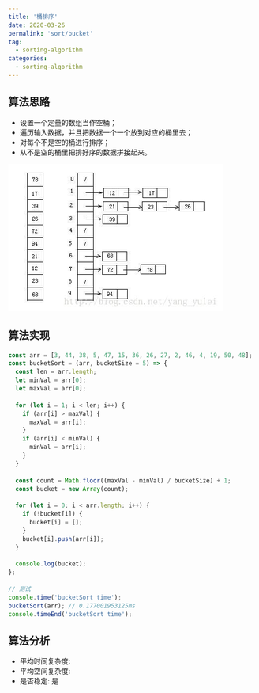 ```yaml
---
title: '桶排序'
date: 2020-03-26
permalink: 'sort/bucket'
tag:
  - sorting-algorithm
categories:
  - sorting-algorithm
---
```


## 算法思路

- 设置一个定量的数组当作空桶；
- 遍历输入数据，并且把数据一个一个放到对应的桶里去；
- 对每个不是空的桶进行排序；
- 从不是空的桶里把排好序的数据拼接起来。

![桶排序](images/bucket_sort.png)

## 算法实现

```js
const arr = [3, 44, 38, 5, 47, 15, 36, 26, 27, 2, 46, 4, 19, 50, 48];
const bucketSort = (arr, bucketSize = 5) => {
  const len = arr.length;
  let minVal = arr[0];
  let maxVal = arr[0];

  for (let i = 1; i < len; i++) {
    if (arr[i] > maxVal) {
      maxVal = arr[i];
    }
    if (arr[i] < minVal) {
      minVal = arr[i];
    }
  }

  const count = Math.floor((maxVal - minVal) / bucketSize) + 1;
  const bucket = new Array(count);

  for (let i = 0; i < arr.length; i++) {
    if (!bucket[i]) {
      bucket[i] = [];
    }
    bucket[i].push(arr[i]);
  }

  console.log(bucket);
};

// 测试
console.time('bucketSort time');
bucketSort(arr); // 0.177001953125ms
console.timeEnd('bucketSort time');
```

## 算法分析

- 平均时间复杂度:
- 平均空间复杂度:
- 是否稳定: 是
